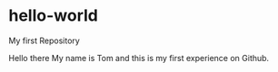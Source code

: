 # hello-world
My first Repository

Hello there My name is Tom and this is my 
first experience on Github.
